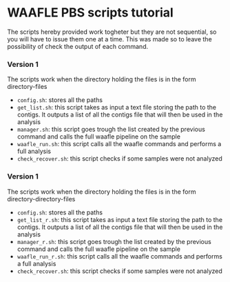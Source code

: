 # WAAFLE PBS scripts tutorial
The scripts hereby provided work togheter but they are not sequential, so you will have to issue them one at a time. This was made so to leave the possibility of check the output of each command. 

### Version 1
The scripts work when the directory holding the files is in the form directory-files
- `config.sh`: stores all the paths
- `get_list.sh`: this script takes as input a text file storing the path to the contigs. It outputs a list of all the contigs file that will then be used in the analysis
- `manager.sh`: this script goes trough the list created by the previous command and calls the full waafle pipeline on the sample
- `waafle_run.sh`: this script calls all the waafle commands and performs a full analysis
- `check_recover.sh`: this script checks if some samples were not analyzed

### Version 1
The scripts work when the directory holding the files is in the form directory-directory-files
- `config.sh`: stores all the paths
- `get_list_r.sh`: this script takes as input a text file storing the path to the contigs. It outputs a list of all the contigs file that will then be used in the analysis
- `manager_r.sh`: this script goes trough the list created by the previous command and calls the full waafle pipeline on the sample
- `waafle_run_r.sh`: this script calls all the waafle commands and performs a full analysis
- `check_recover.sh`: this script checks if some samples were not analyzed
